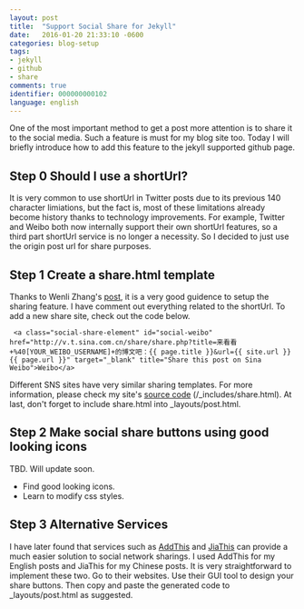 ```yaml
---
layout: post
title:  "Support Social Share for Jekyll"
date:   2016-01-20 21:33:10 -0600
categories: blog-setup
tags: 
- jekyll
- github
- share
comments: true
identifier: 000000000102
language: english
---
```


One of the most important method to get a post more attention is to share it to the social media. Such a feature is must for my blog site too. Today I will briefly introduce how to add this feature to the jekyll supported github page.

## Step 0 Should I use a shortUrl?

It is very common to use shortUrl in Twitter posts due to its previous 140 character limiations, but the fact is, most of these limitations already become history thanks to technology improvements. For example, Twitter and Weibo both now internally support their own shortUrl features, so a third part shortUrl service is no longer a necessity. So I decided to just use the origin post url for share purposes.

## Step 1 Create a share.html template

Thanks to Wenli Zhang's [post](http://zhangwenli.com/blog/2014/08/03/make-your-own-social-sharing-bar-with-jekyll/ "Make Your Own Social Sharing Bar with Jekyll"), it is a very good guidence to setup the sharing feature. I have comment out everything related to the shortUrl. To add a new share site, check out the code below.


     <a class="social-share-element" id="social-weibo" href="http://v.t.sina.com.cn/share/share.php?title=来看看+%40[YOUR_WEIBO_USERNAME]+的博文吧：{{ page.title }}&url={{ site.url }}{{ page.url }}" target="_blank" title="Share this post on Sina Weibo">Weibo</a>


Different SNS sites have very similar sharing templates. For more information, please check my site's [source code](http://github.com/embolon/embolon.github.io) (/_includes/share.html). At last, don't forget to include share.html into _layouts/post.html.

## Step 2 Make social share buttons using good looking icons

TBD. Will update soon.


* Find good looking icons.
* Learn to modify css styles.

## Step 3 Alternative Services

I have later found that services such as [AddThis](http://www.addthis.com) and [JiaThis](http://www.jiathis.com) can provide a much easier solution to social network sharings. I used AddThis for my English posts and JiaThis for my Chinese posts. It is very straightforward to implement these two. Go to their websites. Use their GUI tool to design your share buttons. Then copy and paste the generated code to _layouts/post.html as suggested.
